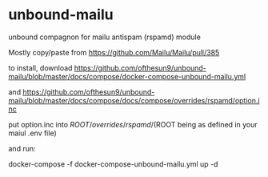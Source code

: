 # unbound-mailu
unbound compagnon for mailu antispam (rspamd) module

Mostly copy/paste from https://github.com/Mailu/Mailu/pull/385

to install, download https://github.com/ofthesun9/unbound-mailu/blob/master/docs/compose/docker-compose-unbound-mailu.yml

and https://github.com/ofthesun9/unbound-mailu/blob/master/docs/compose/docs/compose/overrides/rspamd/option.inc

put option.inc into $ROOT/overrides/rspamd/ ($ROOT being as defined in your maiul .env file) 

and run:

docker-compose -f docker-compose-unbound-mailu.yml up -d
